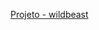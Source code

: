 
 

 <a href= "https://alessandroespinola.github.io/projeto-wildbeast/" > Projeto - wildbeast </a> 
